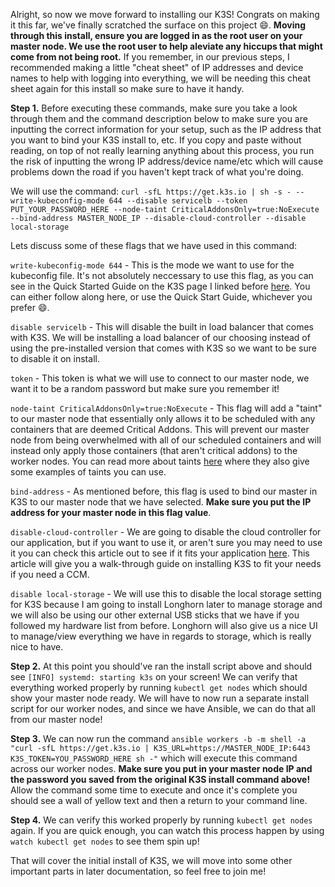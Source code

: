 Alright, so now we move forward to installing our K3S!  Congrats on making it this far, we've finally scratched the surface on this project 😄.  **Moving through this install, ensure you are logged in as the root user on your master node.  We use the root user to help aleviate any hiccups that might come from not being root.**  If you remember, in our previous steps, I recommended making a little "cheat sheet" of IP addresses and device names to help with logging into everything, we will be needing this cheat sheet again for this install so make sure to have it handy.

**Step 1.** Before executing these commands, make sure you take a look through them and the command description below to make sure you are inputting the correct information for your setup, such as the IP address that you want to bind your K3S install to, etc.  If you copy and paste without reading, on top of not really learning anything about this process, you run the risk of inputting the wrong IP address/device name/etc which will cause problems down the road if you haven't kept track of what you're doing.

We will use the command:
``curl -sfL https://get.k3s.io | sh -s - --write-kubeconfig-mode 644 --disable servicelb --token PUT_YOUR_PASSWORD_HERE --node-taint CriticalAddonsOnly=true:NoExecute --bind-address MASTER_NODE_IP --disable-cloud-controller --disable local-storage``

Lets discuss some of these flags that we have used in this command:

``write-kubeconfig-mode 644`` - This is the mode we want to use for the kubeconfig file.  It's not absolutely neccessary to use this flag, as you can see in the Quick Started Guide on the K3S page I linked before [here](https://docs.k3s.io/quick-start).  You can either follow along here, or use the Quick Start Guide, whichever you prefer 😄.

``disable servicelb`` - This will disable the built in load balancer that comes with K3S.  We will be installing a load balancer of our choosing instead of using the pre-installed version that comes with K3S so we want to be sure to disable it on install.

``token`` - This token is what we will use to connect to our master node, we want it to be a random password but make sure you remember it!

``node-taint CriticalAddonsOnly=true:NoExecute`` - This flag will add a "taint" to our master node that essentially only allows it to be scheduled with any containers that are deemed Critical Addons.  This will prevent our master node from being overwhelmed with all of our scheduled containers and will instead only apply those containers (that aren't critical addons) to the worker nodes.  You can read more about taints [here](https://kubernetes.io/docs/concepts/scheduling-eviction/taint-and-toleration/) where they also give some examples of taints you can use.

``bind-address`` - As mentioned before, this flag is used to bind our master in K3S to our master node that we have selected.  **Make sure you put the IP address for your master node in this flag value**.

``disable-cloud-controller`` - We are going to disable the cloud controller for our application, but if you want to use it, or aren't sure you may need to use it you can check this article out to see if it fits your application [here](https://itnext.io/how-to-integrate-k3s-with-the-cloud-controller-36bd5020b8f7).  This article will give you a walk-through guide on installing K3S to fit your needs if you need a CCM.

``disable local-storage`` - We will use this to disable the local storage setting for K3S because I am going to install Longhorn later to manage storage and we will also be using our other external USB sticks that we have if you followed my hardware list from before.  Longhorn will also give us a nice UI to manage/view everything we have in regards to storage, which is really nice to have.

**Step 2.** At this point you should've ran the install script above and should see ``[INFO] systemd: starting k3s`` on your screen!  We can verify that everything worked properly by running ``kubectl get nodes`` which should show your master node ready.  We will have to now run a separate install script for our worker nodes, and since we have Ansible, we can do that all from our master node!

**Step 3.** We can now run the command ``ansible workers -b -m shell -a "curl -sfL https://get.k3s.io | K3S_URL=https://MASTER_NODE_IP:6443 K3S_TOKEN=YOU_PASSWORD_HERE sh -"`` which will execute this command across our worker nodes.  **Make sure you put in your master node IP and the password you saved from the original K3S install command above!**  Allow the command some time to execute and once it's complete you should see a wall of yellow text and then a return to your command line.  

**Step 4.** We can verify this worked properly by running ``kubectl get nodes`` again.  If you are quick enough, you can watch this process happen by using ``watch kubectl get nodes`` to see them spin up!

That will cover the initial install of K3S, we will move into some other important parts in later documentation, so feel free to join me!
